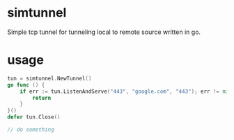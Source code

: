 # simtunnel
Simple tcp tunnel for tunneling local to remote source written in go.

# usage
```GO
tun = simtunnel.NewTunnel()
go func () {
    if err := tun.ListenAndServe("443", "google.com", "443"); err != nil {
        return
    }
}()
defer tun.Close()

// do something
```